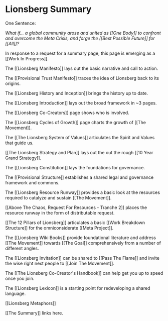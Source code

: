 # Lionsberg Summary 

One Sentence: 

*What if... a global community arose and united as [[One Body]] to confront and overcome the Meta Crisis, and forge the [[Best Possible Future]] for [[All]]?*  

In response to a request for a summary page, this page is emerging as a [[Work In Progress]].  

The [[Lionsberg Manifesto]] lays out the basic narrative and call to action. 

The [[Provisional Trust Manifesto]] traces the idea of Lionsberg back to its origins. 

The [[Lionsberg History and Inception]] brings the history up to date. 

The [[Lionsberg Introduction]] lays out the broad framework in ~3 pages. 

The [[Lionsberg Co-Creators]] page shows who is involved. 

The [[Lionsberg Cycles of Growth]] page charts the growth of [[The Movement]].  

The [[The Lionsberg System of Values]] articulates the Spirit and Values that guide us.  

[[The Lionsberg Strategy and Plan]] lays out the out the rough [[10 Year Grand Strategy]].   

The [[Lionsberg Constitution]] lays the foundations for governance.   

The [[Provisional Structure]] establishes a shared legal and governance framework and commons.  

The [[Lionsberg Resource Runway]] provides a basic look at the resources required to catalyze and sustain [[The Movement]].  

[[Above The Chaos, Request For Resources - Tranche 2]] places the resource runway in the form of distributable request. 

[[The 12 Pillars of Lionsberg]] articulates a basic [[Work Breakdown Structure]] for the omniconsiderate [[Meta Project]].  

The [[Lionsberg Wiki Books]] provide foundational literature and address [[The Movement]] towards [[The Goal]] comprehensively from a number of different angles. 

The [[Lionsberg Invitation]] can be shared to [[Pass The Flame]] and invite the wise right next people to [[Join The Movement]]. 

The [[The Lionsberg Co-Creator's Handbook]] can help get you up to speed once you join. 

The [[Lionsberg Lexicon]] is a starting point for redeveloping a shared language.  

[[Lionsberg Metaphors]] 

[[The Summary]] links here. 
